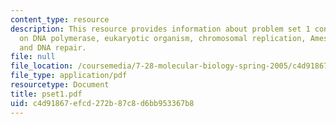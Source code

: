 ```yaml
---
content_type: resource
description: This resource provides information about problem set 1 containing 6 questions
  on DNA polymerase, eukaryotic organism, chromosomal replication, Ames test experiment,
  and DNA repair.
file: null
file_location: /coursemedia/7-28-molecular-biology-spring-2005/c4d91867efcd272b87c8d6bb953367b8_pset1.pdf
file_type: application/pdf
resourcetype: Document
title: pset1.pdf
uid: c4d91867-efcd-272b-87c8-d6bb953367b8
---
```

